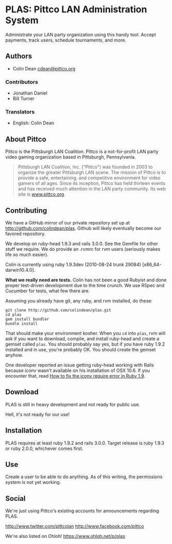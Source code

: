 PLAS: Pittco LAN Administration System
======================================

Administrate your LAN party organization using this handy tool. Accept
payments, track users, schedule tournaments, and more.

Authors
-------
* Colin Dean <cdean@pittco.org>

### Contributors ###
* Jonathan Daniel
* Bill Turner

### Translators ###
* English: Colin Dean

About Pittco
------------

Pittco is the Pittsburgh LAN Coalition. Pittco is a not-for-profit
LAN party video gaming organization based in Pittsburgh, Pennsylvania.

 > Pittsburgh LAN Coalition, Inc. ("Pittco") was founded in 2003 to 
 > organize the greater Pittsburgh LAN scene. The mission of Pittco 
 > is to provide a safe, entertaining, and competitive environment 
 > for video gamers of all ages. Since its inception, Pittco has 
 > held thirteen events and has received much attention in the LAN 
 > party community. Its web site is www.pittco.org.

Contributing
------------

We have a GitHub mirror of our private repository set up
at http://github.com/colindean/plas. Github will likely eventually become our favored repository.

We develop on ruby-head 1.9.3 and rails 3.0.0. See the Gemfile for 
other stuff we require. We do provide an .rvmrc for rvm users (seriously makes life so much easier). 

Colin is currently using ruby 1.9.3dev (2010-08-24 trunk 29084) [x86\_64-darwin10.4.0].

**What we really need are tests.** Colin has not been a good Rubyist and
done proper test-driven development due to the time crunch. We use RSpec and
Cucumber for tests, what few there are.

Assuming you already have git, any ruby, and rvm installed, do these:

    git clone http://github.com/colindean/plas.git
    cd plas
    gem install bundler
    bundle install

That should make your environment kosher. When you `cd` into `plas`, rvm will ask if you want to download, compile, and install ruby-head and create a gemset called `plas`. You should probably say yes, but if you have ruby 1.9.2 installed and in use, you're probably OK. You should create the gemset anyhow.

One developer reported an issue getting ruby-head working with Rails because *iconv* wasn't available on his installation of OSX 10.6. If you encounter that, read [How to fix the iconv require error in Ruby 1.9](http://exceptionz.wordpress.com/2010/02/03/how-to-fix-the-iconv-require-error-in-ruby-1-9/).

Download
--------

PLAS is still in heavy development and not ready for public use.

Hell, it's not ready for our use!

Installation
------------

PLAS requires at least ruby 1.9.2 and rails 3.0.0. Target release is 
ruby 1.9.3 or ruby 2.0.0, whichever comes first.

Use
---
Create a user to be able to do anything. As of this writing, the 
permissions system is not yet working.

Social
------
We're just using Pittco's existing accounts for announcements regarding PLAS.

http://www.twitter.com/pittcolan
http://www.facebook.com/pittco

We're also listed on Ohloh!
https://www.ohloh.net/p/plas

